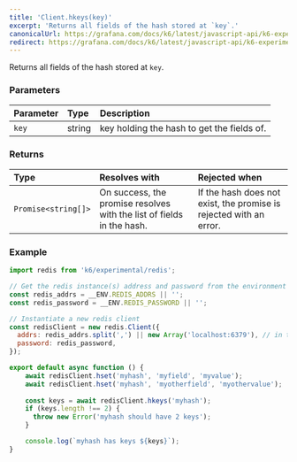 ```yaml
---
title: 'Client.hkeys(key)'
excerpt: 'Returns all fields of the hash stored at `key`.'
canonicalUrl: https://grafana.com/docs/k6/latest/javascript-api/k6-experimental/redis/client/client-hkeys/
redirect: https://grafana.com/docs/k6/latest/javascript-api/k6-experimental/redis/client/client-hkeys/
---
```


Returns all fields of the hash stored at `key`.

### Parameters

| Parameter | Type   | Description                                |
| :-------- | :----- | :----------------------------------------- |
| `key`     | string | key holding the hash to get the fields of. |


### Returns

| Type                | Resolves with                                                         | Rejected when                                                      |
| :------------------ | :-------------------------------------------------------------------- | :----------------------------------------------------------------- |
| `Promise<string[]>` | On success, the promise resolves with the list of fields in the hash. | If the hash does not exist, the promise is rejected with an error. |

### Example

<CodeGroup labels={[]}>

```javascript
import redis from 'k6/experimental/redis';

// Get the redis instance(s) address and password from the environment
const redis_addrs = __ENV.REDIS_ADDRS || '';
const redis_password = __ENV.REDIS_PASSWORD || '';

// Instantiate a new redis client
const redisClient = new redis.Client({
  addrs: redis_addrs.split(',') || new Array('localhost:6379'), // in the form of 'host:port', separated by commas
  password: redis_password,
});

export default async function () {
    await redisClient.hset('myhash', 'myfield', 'myvalue');
    await redisClient.hset('myhash', 'myotherfield', 'myothervalue');
    
    const keys = await redisClient.hkeys('myhash');
    if (keys.length !== 2) {
      throw new Error('myhash should have 2 keys');
    }

    console.log(`myhash has keys ${keys}`);
}
```

</CodeGroup>